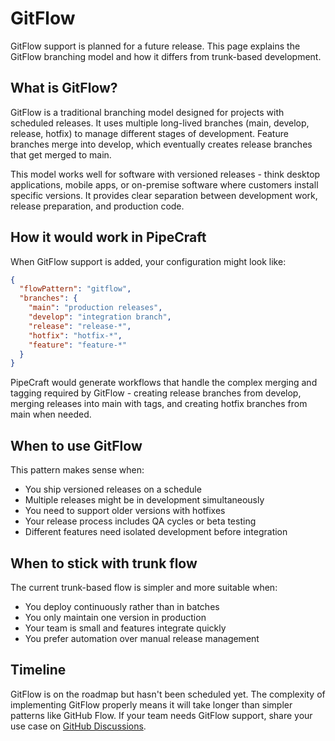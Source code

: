 # GitFlow

GitFlow support is planned for a future release. This page explains the GitFlow branching model and how it differs from trunk-based development.

## What is GitFlow?

GitFlow is a traditional branching model designed for projects with scheduled releases. It uses multiple long-lived branches (main, develop, release, hotfix) to manage different stages of development. Feature branches merge into develop, which eventually creates release branches that get merged to main.

This model works well for software with versioned releases - think desktop applications, mobile apps, or on-premise software where customers install specific versions. It provides clear separation between development work, release preparation, and production code.

## How it would work in PipeCraft

When GitFlow support is added, your configuration might look like:

```json
{
  "flowPattern": "gitflow",
  "branches": {
    "main": "production releases",
    "develop": "integration branch",
    "release": "release-*",
    "hotfix": "hotfix-*",
    "feature": "feature-*"
  }
}
```

PipeCraft would generate workflows that handle the complex merging and tagging required by GitFlow - creating release branches from develop, merging releases into main with tags, and creating hotfix branches from main when needed.

## When to use GitFlow

This pattern makes sense when:

- You ship versioned releases on a schedule
- Multiple releases might be in development simultaneously
- You need to support older versions with hotfixes
- Your release process includes QA cycles or beta testing
- Different features need isolated development before integration

## When to stick with trunk flow

The current trunk-based flow is simpler and more suitable when:

- You deploy continuously rather than in batches
- You only maintain one version in production
- Your team is small and features integrate quickly
- You prefer automation over manual release management

## Timeline

GitFlow is on the roadmap but hasn't been scheduled yet. The complexity of implementing GitFlow properly means it will take longer than simpler patterns like GitHub Flow. If your team needs GitFlow support, share your use case on [GitHub Discussions](https://github.com/jamesvillarrubia/pipecraft/discussions).
